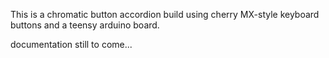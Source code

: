 This is a chromatic button accordion build using cherry MX-style keyboard buttons and a teensy arduino board. 

documentation still to come...
